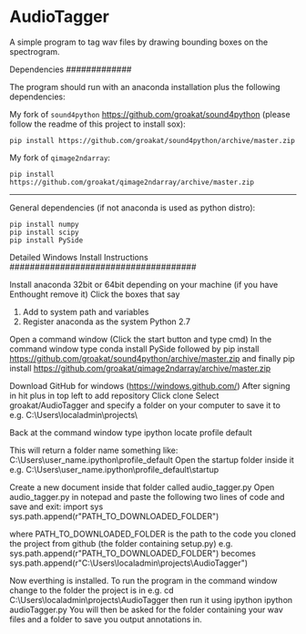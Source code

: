 AudioTagger
============

A simple program to tag wav files by drawing bounding boxes on the spectrogram.


Dependencies
#############

The program should run with an anaconda installation plus the following dependencies:


My fork of `sound4python` https://github.com/groakat/sound4python (please follow the readme of this project to install sox):

    pip install https://github.com/groakat/sound4python/archive/master.zip


My fork of `qimage2ndarray`:

    pip install https://github.com/groakat/qimage2ndarray/archive/master.zip

_____________________________________

General dependencies (if not anaconda is used as python distro):

    pip install numpy
    pip install scipy
    pip install PySide


Detailed Windows Install Instructions
#####################################

Install anaconda 32bit or 64bit depending on your machine (if you have Enthought remove it)
Click the boxes that say 
1) Add to system path and variables
2) Register anaconda as the system Python 2.7


Open a command window (Click the start button and type cmd) 
In the command window type 
conda install PySide
followed by
pip install https://github.com/groakat/sound4python/archive/master.zip
and finally 
pip install https://github.com/groakat/qimage2ndarray/archive/master.zip


Download GitHub for windows (https://windows.github.com/)
After signing in hit plus in top left to add repository
Click clone
Select groakat/AudioTagger and specify a folder on your computer to save it to e.g. C:\Users\localadmin\projects\

Back at the command window type
ipython locate profile default

This will return a folder name something like:
C:\Users\user_name\.ipython\profile_default
Open the startup folder inside it e.g. C:\Users\user_name\.ipython\profile_default\startup

Create a new document inside that folder called audio_tagger.py
Open audio_tagger.py in notepad and paste the following two lines of code and save and exit:
import sys
sys.path.append(r"PATH_TO_DOWNLOADED_FOLDER")

where PATH_TO_DOWNLOADED_FOLDER is the path to the code you cloned the project from github (the folder containing setup.py)
e.g. sys.path.append(r"PATH_TO_DOWNLOADED_FOLDER") becomes sys.path.append(r"C:\Users\localadmin\projects\AudioTagger")

Now everthing is installed. To run the program in the command window change to the folder the project is in
e.g. cd C:\Users\localadmin\projects\AudioTagger
then run it using ipython
ipython audioTagger.py
You will then be asked for the folder containing your wav files and a folder to save you output annotations in.
